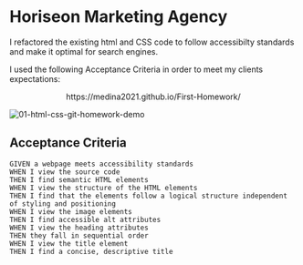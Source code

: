 # Horiseon Marketing Agency
I refactored the existing html and CSS code to follow accessibilty standards and make it optimal for search engines. 

I used the following Acceptance Criteria in order to meet my clients expectations:

<p align="center">https://medina2021.github.io/First-Homework/</p>

![01-html-css-git-homework-demo](https://user-images.githubusercontent.com/80498269/118386982-44fa2000-b5d0-11eb-80c4-6762b6ad83a9.png)

## Acceptance Criteria

```
GIVEN a webpage meets accessibility standards
WHEN I view the source code
THEN I find semantic HTML elements
WHEN I view the structure of the HTML elements
THEN I find that the elements follow a logical structure independent of styling and positioning
WHEN I view the image elements
THEN I find accessible alt attributes
WHEN I view the heading attributes
THEN they fall in sequential order
WHEN I view the title element
THEN I find a concise, descriptive title
```
